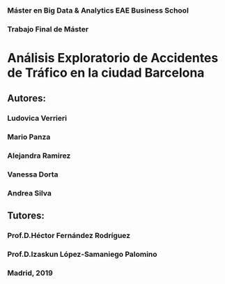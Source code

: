 ### Máster en Big Data & Analytics EAE Business School
### Trabajo Final de Máster


# Análisis Exploratorio de Accidentes de Tráfico en la ciudad Barcelona 


## Autores:
### Ludovica Verrieri
### Mario Panza
### Alejandra Ramirez
### Vanessa Dorta
### Andrea Silva


## Tutores:
### Prof.D.Héctor Fernández Rodríguez
### Prof.D.Izaskun López-Samaniego Palomino


### Madrid, 2019
